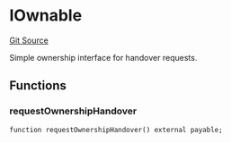 # IOwnable
[Git Source](https://github.com/NaniDAO/accounts/blob/e66e0bb629a546845f0f148f99320ebf78829ff1/src/ownership/Keys.sol)

Simple ownership interface for handover requests.


## Functions
### requestOwnershipHandover


```solidity
function requestOwnershipHandover() external payable;
```


